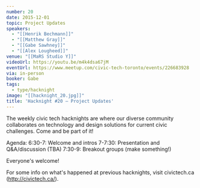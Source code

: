 ```yaml
---
number: 20
date: 2015-12-01
topic: Project Updates
speakers:
  - "[[Henrik Bechmann]]"
  - "[[Matthew Gray]]"
  - "[[Gabe Sawhney]]"
  - "[[Alex Lougheed]]"
venue: "[[MaRS Studio Y]]"
videoUrl: https://youtu.be/m4k4dsa67jM
eventUrl: https://www.meetup.com/civic-tech-toronto/events/226683928
via: in-person
booker: Gabe
tags:
  - type/hacknight
image: "[[hacknight_20.jpg]]"
title: 'Hacknight #20 – Project Updates'
---
```


The weekly civic tech hacknights are where our diverse community collaborates on technology and design solutions for current civic challenges. Come and be part of it!

Agenda:
6:30-7: Welcome and intros
7-7:30: Presentation and Q&A/discussion (TBA)
7:30-9: Breakout groups (make something!)

Everyone's welcome!

For some info on what's happened at previous hacknights, visit civictech.ca (http://civictech.ca/).